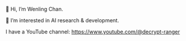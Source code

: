 👋 Hi, I’m Wenling Chan.

👀 I’m interested in AI research & development.

I have a YouTube channel: https://www.youtube.com/@decrypt-ranger
